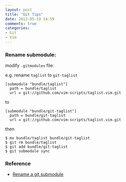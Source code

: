 ```yaml
---
layout: post
title: "Git Tips"
date: 2012-05-19 14:59
comments: true
categories: 
- Git
- Vim
---
```


### Rename submodule:

modify `.gitmodules` file:

e.g. rename `taglist` to `git-taglist`

    [submodule "bundle/taglist"]
      path = bundle/taglist
      url = git://github.com/vim-scripts/taglist.vim.git

to
    
    [submodule "bundle/git-taglist"]
      path = bundle/git-taglist
      url = git://github.com/vim-scripts/taglist.vim.git

then

    $ mv bundle/taglist bundle/git-taglist
    $ git rm bundle/taglist
    $ git add bundle/git-taglist
    $ git submodule sync

### Reference

- [Rename a git submodule][]

[Rename a git submodule]: http://stackoverflow.com/questions/4526910/rename-a-git-submodule
